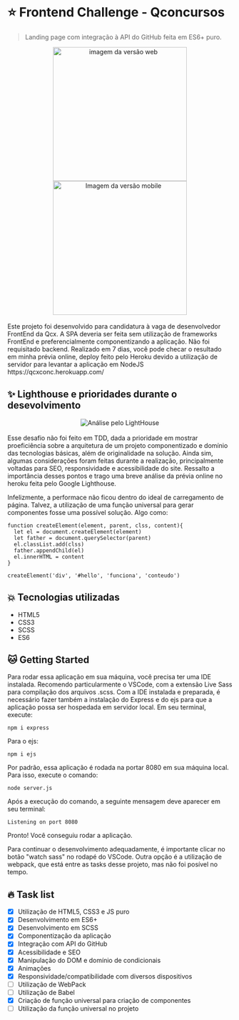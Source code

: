 # :star: Frontend Challenge - Qconcursos
> Landing page com integração à API do GitHub feita em ES6+ puro.

<div align="center">
<img src="https://i.ibb.co/nBnYGSZ/mysite.png" height="300px" alt="imagem da versão web"><img src="https://i.ibb.co/8MnpLYJ/mobile.png" height="300px" alt="Imagem da versão mobile">
</div>
<br>
Este projeto foi desenvolvido para candidatura à vaga de desenvolvedor FrontEnd da Qcx. A SPA deveria ser feita sem utilização de frameworks FrontEnd e preferencialmente componentizando a aplicação. Não foi requisitado backend. Realizado em 7 dias, você pode checar o resultado em minha prévia online, deploy feito pelo Heroku devido a utilização de servidor para levantar a aplicação em NodeJS https://qcxconc.herokuapp.com/

## :sparkles: Lighthouse e prioridades durante o desevolvimento
<div align="center">
<img src="https://i.ibb.co/7nHzzvb/lighthouse.png" alt="Análise pelo LightHouse">
</div>
<br>
Esse desafio não foi feito em TDD, dada a prioridade em mostrar proeficiência sobre a arquitetura de um projeto componentizado e domínio das tecnologias básicas, além de originalidade na solução. Ainda sim, algumas considerações foram feitas durante a realização, principalmente voltadas para SEO, responsividade e acessibilidade do site. Ressalto a importância desses pontos e trago uma breve análise da prévia online no heroku feita pelo Google Lighthouse. 

Infelizmente, a performace não ficou dentro do ideal de carregamento de página. Talvez, a utilização de uma função universal para gerar componentes fosse uma possível solução. Algo como: 

```shell
function createElement(element, parent, clss, content){
  let el = document.createElement(element)
  let father = document.querySelector(parent)
  el.classList.add(clss)
  father.appendChild(el)
  el.innerHTML = content
}

createElement('div', '#hello', 'funciona', 'conteudo')
```

## :boom: Tecnologias utilizadas

* HTML5
* CSS3
* SCSS
* ES6

## :cat: Getting Started

Para rodar essa aplicação em sua máquina, você precisa ter uma IDE instalada. Recomendo particularmente o VSCode, com a extensão Live Sass para compilação dos arquivos .scss. Com a IDE instalada e preparada, é necessário fazer  também a instalação do Express e do ejs para que a aplicação possa ser hospedada em servidor local. Em seu terminal, execute:

```shell
npm i express
```
Para o ejs:

```shell
npm i ejs
```

Por padrão, essa aplicação é rodada na portar 8080 em sua máquina local. Para isso, execute o comando:

```shell
node server.js
```

Após a execução do comando, a seguinte mensagem deve aparecer em seu terminal:

```shell
Listening on port 8080
```

Pronto! Você conseguiu rodar a aplicação. 

Para continuar o desenvolvimento adequadamente, é importante clicar no botão "watch sass" no rodapé do VSCode. Outra opção é a utilização de webpack, que está entre as tasks desse projeto, mas não foi posível no tempo.

## :fire: Task list

- [x] Utilização de HTML5, CSS3 e JS puro
- [x] Desenvolvimento em ES6+
- [x] Desenvolvimento em SCSS
- [x] Componentização da aplicação
- [x] Integração com API do GitHub
- [x] Acessibilidade e SEO
- [x] Manipulação do DOM e domínio de condicionais
- [x] Animações
- [x] Responsividade/compatibilidade com diversos dispositivos
- [ ] Utilização de WebPack 
- [ ] Utilização de Babel
- [x] Criação de função universal para criação de componentes
- [ ] Utilização da função universal no projeto
